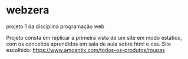 # webzera
projeto 1 da disciplina programação web

Projeto consta em replicar a primeira vista de um site em modo estático, com os conceitos aprendidos em sala de aula sobre html e css.
Site escolhido: https://www.amoantix.com/todos-os-produtos/roupas
